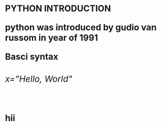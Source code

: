 <h1><a>PYTHON INTRODUCTION
<p>python was introduced by gudio van russom in year of 1991
<br>
<table><p>Basci syntax
<h6>x="Hello, World"
</table>
<p>hii